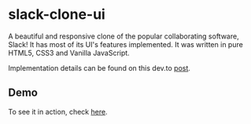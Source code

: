 # slack-clone-ui

A beautiful and responsive clone of the popular collaborating software, Slack! It has most of its UI's features implemented. It was written in pure HTML5, CSS3 and Vanilla JavaScript.

Implementation details can be found on this dev.to [post](https://dev.to/sirneij/building-slack-ui-with-pure-html5-css3-and-javascript-the-power-of-css-grids-and-flexbox-4ban).

## Demo

To see it in action, check [here](https://sirneij.github.io/slack-clone-ui/).
